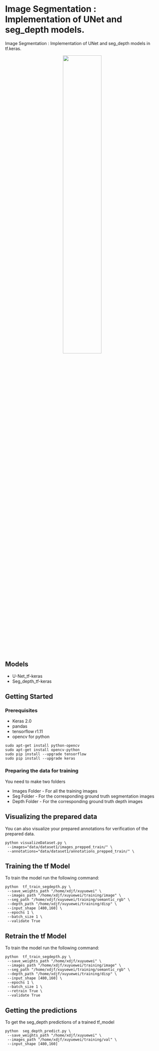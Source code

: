 # Image Segmentation : Implementation of UNet and seg_depth models.

Image Segmentation : Implementation of UNet and seg_depth models in tf.keras.


<p align="center">
  <img src="https://raw.githubusercontent.com/sunshineatnoon/Paper-Collection/master/images/FCN1.png" width="50%" >
</p>


## Models 

* U-Net_tf-keras
* Seg_depth_tf-keras

## Getting Started

### Prerequisites

* Keras 2.0
* pandas
* tensorflow r1.11
* opencv for python

```shell
sudo apt-get install python-opencv
sudo apt-get install opencv-python
sudo pip install --upgrade tensorflow
sudo pip install --upgrade keras
```

### Preparing the data for training

You need to make two folders

*  Images Folder - For all the training images 
* Seg Folder - For the corresponding ground truth segmentation images
* Depth Folder - For the corresponding ground truth depth images


## Visualizing the prepared data

You can also visualize your prepared annotations for verification of the prepared data.

```shell
python visualizeDataset.py \
 --images="data/dataset1/images_prepped_train/" \
 --annotations="data/dataset1/annotations_prepped_train/" \

```

## Training the tf Model

To train the model run the following command:

```shell
python  tf_train_segdepth.py \
 --save_weights_path "/home/xdjf/xuyuewei" \
 --images_path "/home/xdjf/xuyuewei/training/image" \
 --seg_path "/home/xdjf/xuyuewei/training/semantic_rgb" \
 --depth_path "/home/xdjf/xuyuewei/training/disp" \
 --input_shape [480,160] \
 --epochs 1 \
 --batch_size 1 \
 --validate True
```

## Retrain the tf Model

To train the model run the following command:

```shell
python  tf_train_segdepth.py \
 --save_weights_path "/home/xdjf/xuyuewei" \
 --images_path "/home/xdjf/xuyuewei/training/image" \
 --seg_path "/home/xdjf/xuyuewei/training/semantic_rgb" \
 --depth_path "/home/xdjf/xuyuewei/training/disp" \
 --input_shape [480,160] \
 --epochs 1 \
 --batch_size 1 \
 --retrain True \
 --validate True
```

## Getting the predictions

To get the seg_depth predictions of a trained tf_model

```shell
python  seg_depth_predict.py \
 --save_weights_path "/home/xdjf/xuyuewei" \
 --images_path "/home/xdjf/xuyuewei/training/val" \
 --input_shape [480,160]
```

